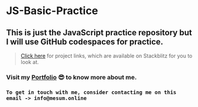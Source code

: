 # JS-Basic-Practice
## This is just the JavaScript practice repository but I will use GitHub codespaces for practice.

>[Click here](https://stackblitz.com/edit/dom-project-chaiaurcode-2yejmx) for project links, which are available on Stackblitz for you to look at.

### Visit my [Portfolio](https://mesum.online) :sunglasses: to know more about me.

### `To get in touch with me, consider contacting me on this email -> info@mesum.online`
